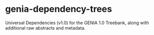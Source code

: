 # genia-dependency-trees
Universal Dependencies (v1.0) for the GENIA 1.0 Treebank, along with additional raw abstracts and metadata.
